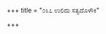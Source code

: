 +++
title = "೦೩೭ ಉಲಿದು ಸತ್ವದೊಳೌಕಿ"

+++
<div class="audioEmbed"  src="https://archive.org/download/kumAra-vyAsa-bhArata_kaGaPa_with_metadata/04_virATa__06__037_ulidu_satvadoLauki.mp3" caption="ಗ-ಪ"></div>